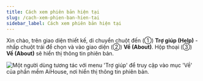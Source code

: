 ```yaml
---
title: Cách xem phiên bản hiện tại
slug: /cach-xem-phien-ban-hien-tai
sidebar_label: Cách xem phiên bản hiện tại
---
```


Xin chào, trên giao diện thiết kế, di chuyển chuột đến (①) **Trợ giúp (Help)** - nhấp chuột trái để chọn và vào giao diện (②) **Về (About)**. Hộp thoại (③) **Về (About)** sẽ hiển thị thông tin phiên bản.

![Một người dùng tương tác với menu 'Trợ giúp' để truy cập vào mục 'Về' của phần mềm AiHouse, nơi hiển thị thông tin phiên bản.](https://storage.googleapis.com/jegavn_kb/images/5471c632-7a38-4deb-a8cf-0225569f5d41.png)